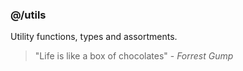 ### @/utils

Utility functions, types and assortments.

> "Life is like a box of chocolates" - _Forrest Gump_

